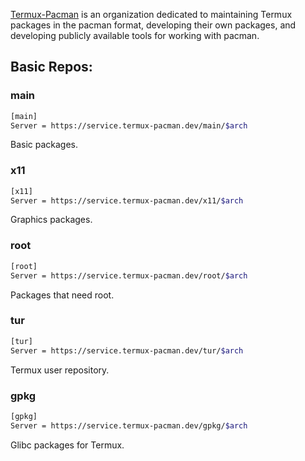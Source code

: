 [Termux-Pacman](https://github.com/termux-pacman) is an organization dedicated to maintaining Termux packages in the pacman format, developing their own packages, and developing publicly available tools for working with pacman.

## Basic Repos:
### main
```bash
[main]
Server = https://service.termux-pacman.dev/main/$arch
```
Basic packages.

### x11
```bash
[x11]
Server = https://service.termux-pacman.dev/x11/$arch
```
Graphics packages.

### root
```bash
[root]
Server = https://service.termux-pacman.dev/root/$arch
```
Packages that need root.

### tur
```bash
[tur]
Server = https://service.termux-pacman.dev/tur/$arch
```
Termux user repository.

### gpkg
```bash
[gpkg]
Server = https://service.termux-pacman.dev/gpkg/$arch
```
Glibc packages for Termux.
